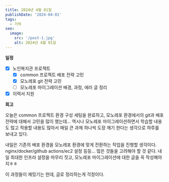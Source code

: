 ```yaml
---
title: 2024년 4월 01일
publishDate: '2024-04-01'
tags:
  - 기억
seo:
  image:
    src: '/post-1.jpg'
    alt: 2024년 4월 01일
---
```


**일정**

- [x] 노인복지관 프로젝트
  - [x] common 프로젝트 배포 전략 고민
  - [x] 모노레포 git 전략 고민
  - [ ] 모노레포 마이그레이션 배경, 과정, 에러 글 정리
- [x] 이력서 지원

**회고**

오늘은 common 프로젝트 환경 구성 세팅을 완료하고, 모노레포 환경에서의 git과 배포 전략에 대해서 고민을 많이 했는데... 역시나 모노레포 마이그레이션하면서 학습할 내용도 많고 적용할 내용도 많아서 매일 큰 과제 하나씩 도장 깨기 한다는 생각으로 하루를 보내고 있다.

내일은 기존의 배포 환경을 모노레포 환경에 맞게 전환하는 작업을 진행할 생각이다. nginx/docker/github actions/ec2 설정 등등... 많은 것들을 고려해야 할 것 같다. 내일 최대한 인프라 설정을 마무리 짓고, 모노레포 마이그레이션에 대한 글을 꼭 작성해야지ㅎㅎ

이 과정들이 재밌기는 한데, 글로 정리하는게 걱정이다.
